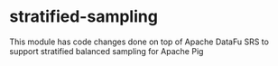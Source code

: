 # stratified-sampling
This module has code changes done on top of Apache DataFu SRS to support stratified balanced sampling for Apache Pig
